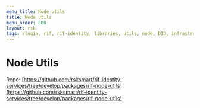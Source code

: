 ```yaml
---
menu_title: Node utils
title: Node utils
menu_order: 800
layout: rsk
tags: rlogin, rif, rif-identity, libraries, utils, node, DID, infrastructure, mobile, protocols, mvp, design, rbtc, defi, decentralized, quick-start, guides, tutorial, networks, dapps, tools, rootstock, rsk, ethereum, smart-contracts, install, get-started, how-to, mainnet, testnet, contracts, wallets, web3, crypto
---
```


# Node Utils

Repo: [https://github.com/rsksmart/rif-identity-services/tree/develop/packages/rif-node-utils](https://github.com/rsksmart/rif-identity-services/tree/develop/packages/rif-node-utils)

